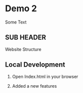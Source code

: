 # Demo 2 

Some Text   

## SUB HEADER 

Website Structure

## Local Development

1. Open Index.html in your browser

2. Added a new features